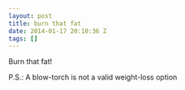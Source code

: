 ```yaml
---
layout: post
title: burn that fat
date: 2014-01-17 20:10:36 Z
tags: []
---
```

Burn that fat!

P.S.: A blow-torch is not a valid weight-loss option


